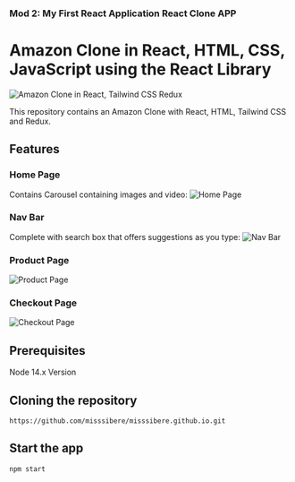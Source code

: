 
### Mod 2: My First React Application React Clone APP


# Amazon Clone in React, HTML, CSS, JavaScript using the React Library
![Amazon Clone in React, Tailwind CSS   Redux](https://github.com/misssibere/misssibere.github.io/assets/133782108/1f9b8296-7584-41d5-8bb6-73ecfcd5bd06)

This repository contains an Amazon Clone with React, HTML, Tailwind CSS and Redux.


## Features

### Home Page

Contains Carousel containing images and video:
![Home Page](https://github.com/misssibere/misssibere.github.io/assets/133782108/35278439-c5e1-4f9f-a022-6db6a2b4d605)

### Nav Bar

Complete with search box that offers suggestions as you type:
![Nav Bar](https://github.com/misssibere/misssibere.github.io/assets/133782108/d9f9b39e-3b3a-4a27-a68d-1b61c56b2495)


### Product Page
![Product Page](https://github.com/misssibere/misssibere.github.io/assets/133782108/a25a5885-d9dd-47ad-b3b6-a045d9892e17)

### Checkout Page
![Checkout Page](https://github.com/misssibere/misssibere.github.io/assets/133782108/e6d06c08-7666-4834-b22a-7237bb7b1799)

## Prerequisites

Node 14.x Version

## Cloning the repository

```shell
https://github.com/misssibere/misssibere.github.io.git
```

## Start the app

```shell
npm start
```
